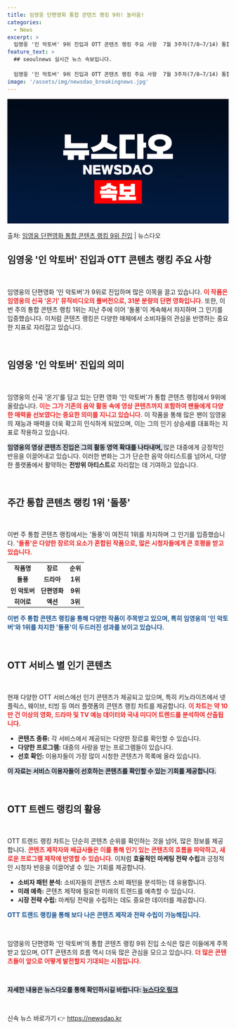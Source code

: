 ```yaml
---
title: 임영웅 단편영화 통합 콘텐츠 랭킹 9위! 놀라움!
categories:
  - News
excerpt: >
  임영웅 '인 악토버' 9위 진입과 OTT 콘텐츠 랭킹 주요 사항  7월 3주차(7/8~7/14) 통합 콘텐츠…
feature_text: >
  ## seoulnews 실시간 뉴스 속보입니다.

  임영웅 '인 악토버' 9위 진입과 OTT 콘텐츠 랭킹 주요 사항  7월 3주차(7/8~7/14) 통합 콘텐츠…
image: '/assets/img/newsdao_breakingnews.jpg'
---
```


![뉴스다오 속보](/assets/img/newsdao_breakingnews.jpg)

<p>출처: <a href="https://newsdao.kr/4875" rel="dofollow">임영웅 단편영화 통합 콘텐츠 랭킹 9위 진입</a> | 뉴스다오</p>

<h2 data-ke-size="size26">임영웅 '인 악토버' 진입과 OTT 콘텐츠 랭킹 주요 사항</h2>

<p data-ke-size="size16">&nbsp;</p>

임영웅의 단편영화 '인 악토버'가 9위로 진입하며 많은 이목을 끌고 있습니다. <b><span style="color: #ee2323;">이 작품은 임영웅의 신곡 ‘온기’ 뮤직비디오의 풀버전으로, 31분 분량의 단편 영화입니다.</span></b> 또한, 이번 주의 통합 콘텐츠 랭킹 1위는 지난 주에 이어 '돌풍'이 계속해서 차지하며 그 인기를 입증했습니다. 이처럼 콘텐츠 랭킹은 다양한 매체에서 소비자들의 관심을 반영하는 중요한 지표로 자리잡고 있습니다.

<p data-ke-size="size16">&nbsp;</p>

<h2 data-ke-size="size26">임영웅 '인 악토버' 진입의 의미</h2>

<p data-ke-size="size16">&nbsp;</p>

임영웅의 신곡 '온기'를 담고 있는 단편 영화 '인 악토버'가 통합 콘텐츠 랭킹에서 9위에 올랐습니다. <b><span style="color: #ee2323;">이는 그가 기존의 음악 활동 속에 영상 콘텐츠까지 포함하여 팬들에게 다양한 매력을 선보였다는 중요한 의미를 지니고 있습니다.</span></b> 이 작품을 통해 많은 팬이 임영웅의 재능과 매력을 더욱 확고히 인식하게 되었으며, 이는 그의 인기 상승세를 대표하는 지표로 작용하고 있습니다. 

<b><span style="background-color: #21538527;">임영웅의 영상 콘텐츠 진입은 그의 활동 영역 확대를 나타내며, </span></b> 많은 대중에게 긍정적인 반응을 이끌어내고 있습니다. 이러한 변화는 그가 단순한 음악 아티스트를 넘어서, 다양한 플랫폼에서 활약하는 <b>전방위 아티스트</b>로 자리잡는 데 기여하고 있습니다.

<p data-ke-size="size16">&nbsp;</p>

<h2 data-ke-size="size26">주간 통합 콘텐츠 랭킹 1위 '돌풍'</h2>

<p data-ke-size="size16">&nbsp;</p>

이번 주 통합 콘텐츠 랭킹에서는 '돌풍'이 여전히 1위를 차지하며 그 인기를 입증했습니다. <b><span style="color: #ee2323;">'돌풍'은 다양한 장르의 요소가 혼합된 작품으로, 많은 시청자들에게 큰 호평을 받고 있습니다.</span></b> 

<table>
<tr>
<td style="text-align: center; height: 17px;"><b>작품명</b></td>
<td style="text-align: center; height: 17px;"><b>장르</b></td>
<td style="text-align: center; height: 17px;"><b>순위</b></td>
</tr>
<tr>
<td style="text-align: center; height: 17px;"><b>돌풍</b></td>
<td style="text-align: center; height: 17px;"><b>드라마</b></td>
<td style="text-align: center; height: 17px;"><b>1위</b></td>
</tr>
<tr>
<td style="text-align: center; height: 17px;"><b>인 악토버</b></td>
<td style="text-align: center; height: 17px;"><b>단편영화</b></td>
<td style="text-align: center; height: 17px;"><b>9위</b></td>
</tr>
<tr>
<td style="text-align: center; height: 17px;"><b>히어로</b></td>
<td style="text-align: center; height: 17px;"><b>액션</b></td>
<td style="text-align: center; height: 17px;"><b>3위</b></td>
</tr>
</table>

<b><span style="color: #1a5490;">이번 주 통합 콘텐츠 랭킹을 통해 다양한 작품이 주목받고 있으며, 특히 임영웅의 '인 악토버'와 1위를 차지한 '돌풍'이 두드러진 성과를 보이고 있습니다.</span></b>

<p data-ke-size="size16">&nbsp;</p>

<h2 data-ke-size="size26">OTT 서비스 별 인기 콘텐츠</h2>

<p data-ke-size="size16">&nbsp;</p>

현재 다양한 OTT 서비스에선 인기 콘텐츠가 제공되고 있으며, 특히 키노라이츠에서 넷플릭스, 웨이브, 티빙 등 여러 플랫폼의 콘텐츠 랭킹 차트를 제공합니다. <b><span style="color: #ee2323;">이 차트는 약 10만 건 이상의 영화, 드라마 및 TV 예능 데이터와 국내 미디어 트렌드를 분석하여 산출됩니다.</span></b> 

<ul>
<li><b>콘텐츠 종류:</b> 각 서비스에서 제공되는 다양한 장르를 확인할 수 있습니다.</li>
<li><b>다양한 프로그램:</b> 대중의 사랑을 받는 프로그램들이 있습니다.</li>
<li><b>선호 확인:</b> 이용자들이 가장 많이 시청한 콘텐츠가 목록에 올라 있습니다.</li>
</ul>

<b><span style="background-color: #21538527;">이 자료는 서비스 이용자들이 선호하는 콘텐츠를 확인할 수 있는 기회를 제공합니다.</span></b> 

<p data-ke-size="size16">&nbsp;</p>

<h2 data-ke-size="size26">OTT 트렌드 랭킹의 활용</h2>

<p data-ke-size="size16">&nbsp;</p>

OTT 트렌드 랭킹 차트는 단순히 콘텐츠 순위를 확인하는 것을 넘어, 많은 정보를 제공합니다. <b><span style="color: #ee2323;">콘텐츠 제작자와 배급사들은 이를 통해 인기 있는 콘텐츠의 흐름을 파악하고, 새로운 프로그램 제작에 반영할 수 있습니다.</span></b> 이처럼 <b>효율적인 마케팅 전략 수립</b>과 긍정적인 시청자 반응을 이끌어낼 수 있는 기회를 제공합니다. 

<ul>
<li><b>소비자 패턴 분석:</b> 소비자들의 콘텐츠 소비 패턴을 분석하는 데 유용합니다.</li>
<li><b>미래 예측:</b> 콘텐츠 제작에 필요한 미래의 트렌드를 예측할 수 있습니다.</li>
<li><b>시장 전략 수립:</b> 마케팅 전략을 수립하는 데도 중요한 데이터를 제공합니다.</li>
</ul>

<b><span style="color: #1a5490;">OTT 트렌드 랭킹을 통해 보다 나은 콘텐츠 제작과 전략 수립이 가능해집니다.</span></b> 

<p data-ke-size="size16">&nbsp;</p>

임영웅의 단편영화 '인 악토버'의 통합 콘텐츠 랭킹 9위 진입 소식은 많은 이들에게 주목받고 있으며, OTT 콘텐츠의 흐름 역시 더욱 많은 관심을 모으고 있습니다. <b><span style="color: #ee2323;">더 많은 콘텐츠들이 앞으로 어떻게 발전할지 기대되는 시점입니다.</span></b>

<p data-ke-size="size16">&nbsp;</p>

<b><span style="background-color: #21538527;">자세한 내용은 뉴스다오를 통해 확인하시길 바랍니다: <a href="https://newsdao.kr/4875">뉴스다오 링크</a></span></b> 

<p data-ke-size="size16">&nbsp;</p> 

신속 뉴스 바로가기 👉 <a href="https://newsdao.kr" rel="dofollow">https://newsdao.kr</a>


